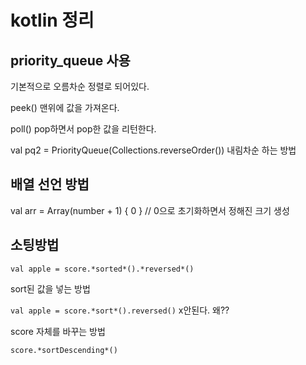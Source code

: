 # kotlin 정리

## priority_queue 사용

기본적으로 오름차순 정렬로 되어있다.

peek() 맨위에 값을 가져온다.

poll() pop하면서 pop한 값을 리턴한다.

val pq2 = PriorityQueue<Int>(Collections.reverseOrder()) 내림차순 하는 방법

## 배열 선언 방법

val arr = Array(number + 1) { 0 } // 0으로 초기화하면서 정해진 크기 생성

## 소팅방법

`val apple = score.*sorted*().*reversed*()`

sort된 값을 넣는 방법

`val apple = score.*sort*().reversed()` x안된다. 왜??

score 자체를 바꾸는 방법

`score.*sortDescending*()`